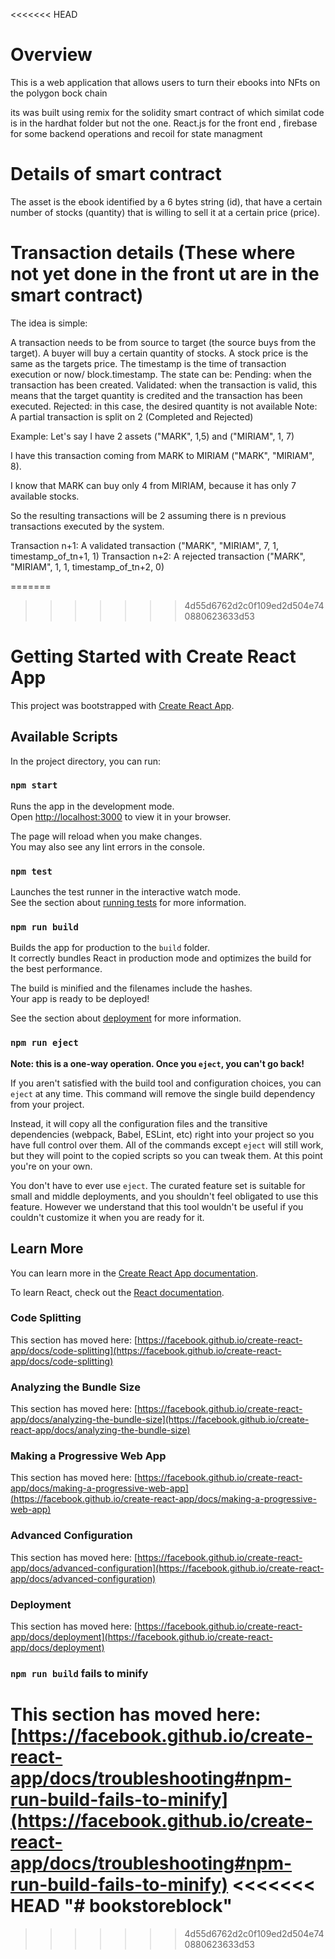 <<<<<<< HEAD
# Overview
This is a web application that allows users to turn their ebooks into NFts on the polygon bock chain

its was built using remix for the solidity smart contract of which similat code is in the 
hardhat folder but not the one. React.js for the front end , firebase for some backend operations 
and recoil for state managment

# Details of smart contract

The asset is the ebook identified by a 6 bytes string (id), that have a certain number of stocks (quantity) that is willing to sell it at a certain price (price).

# Transaction details (These where not yet done in the front  ut are in the smart contract)

The idea is simple:

A transaction needs to be from source to target (the source buys from the target).
A buyer will buy a certain quantity of stocks.
A stock price is the same as the targets price.
The timestamp is the time of transaction execution or now/ block.timestamp.
The state can be:
Pending: when the transaction has been created.
Validated: when the transaction is valid, this means that the target quantity is credited and the transaction has been executed.
Rejected: in this case, the desired quantity is not available
Note: A partial transaction is split on 2 (Completed and Rejected)

Example: Let's say I have 2 assets ("MARK", 1,5) and ("MIRIAM", 1, 7)

I have this transaction coming from MARK to MIRIAM ("MARK", "MIRIAM", 8).

I know that MARK can buy only 4 from MIRIAM, because it has only 7 available stocks.

So the resulting transactions will be 2 assuming there is n previous transactions executed by the system.

Transaction n+1: A validated transaction ("MARK", "MIRIAM", 7, 1, timestamp_of_tn+1, 1)
Transaction n+2: A rejected transaction ("MARK", "MIRIAM", 1, 1, timestamp_of_tn+2, 0)

=======
>>>>>>> 4d55d6762d2c0f109ed2d504e740880623633d53
# Getting Started with Create React App

This project was bootstrapped with [Create React App](https://github.com/facebook/create-react-app).

## Available Scripts

In the project directory, you can run:

### `npm start`

Runs the app in the development mode.\
Open [http://localhost:3000](http://localhost:3000) to view it in your browser.

The page will reload when you make changes.\
You may also see any lint errors in the console.

### `npm test`

Launches the test runner in the interactive watch mode.\
See the section about [running tests](https://facebook.github.io/create-react-app/docs/running-tests) for more information.

### `npm run build`

Builds the app for production to the `build` folder.\
It correctly bundles React in production mode and optimizes the build for the best performance.

The build is minified and the filenames include the hashes.\
Your app is ready to be deployed!

See the section about [deployment](https://facebook.github.io/create-react-app/docs/deployment) for more information.

### `npm run eject`

**Note: this is a one-way operation. Once you `eject`, you can't go back!**

If you aren't satisfied with the build tool and configuration choices, you can `eject` at any time. This command will remove the single build dependency from your project.

Instead, it will copy all the configuration files and the transitive dependencies (webpack, Babel, ESLint, etc) right into your project so you have full control over them. All of the commands except `eject` will still work, but they will point to the copied scripts so you can tweak them. At this point you're on your own.

You don't have to ever use `eject`. The curated feature set is suitable for small and middle deployments, and you shouldn't feel obligated to use this feature. However we understand that this tool wouldn't be useful if you couldn't customize it when you are ready for it.

## Learn More

You can learn more in the [Create React App documentation](https://facebook.github.io/create-react-app/docs/getting-started).

To learn React, check out the [React documentation](https://reactjs.org/).

### Code Splitting

This section has moved here: [https://facebook.github.io/create-react-app/docs/code-splitting](https://facebook.github.io/create-react-app/docs/code-splitting)

### Analyzing the Bundle Size

This section has moved here: [https://facebook.github.io/create-react-app/docs/analyzing-the-bundle-size](https://facebook.github.io/create-react-app/docs/analyzing-the-bundle-size)

### Making a Progressive Web App

This section has moved here: [https://facebook.github.io/create-react-app/docs/making-a-progressive-web-app](https://facebook.github.io/create-react-app/docs/making-a-progressive-web-app)

### Advanced Configuration

This section has moved here: [https://facebook.github.io/create-react-app/docs/advanced-configuration](https://facebook.github.io/create-react-app/docs/advanced-configuration)

### Deployment

This section has moved here: [https://facebook.github.io/create-react-app/docs/deployment](https://facebook.github.io/create-react-app/docs/deployment)

### `npm run build` fails to minify

This section has moved here: [https://facebook.github.io/create-react-app/docs/troubleshooting#npm-run-build-fails-to-minify](https://facebook.github.io/create-react-app/docs/troubleshooting#npm-run-build-fails-to-minify)
<<<<<<< HEAD
"# bookstoreblock" 
=======
>>>>>>> 4d55d6762d2c0f109ed2d504e740880623633d53
